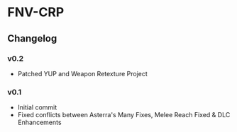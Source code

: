 # FNV-CRP
## Changelog
### v0.2
- Patched YUP and Weapon Retexture Project
### v0.1
- Initial commit
- Fixed conflicts between Asterra's Many Fixes, Melee Reach Fixed & DLC Enhancements